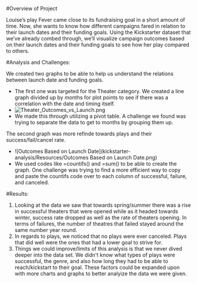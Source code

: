 #Overview of Project

Louise’s play Fever came close to its fundraising goal in a short amount of time. Now, she wants to know how different campaigns fared in relation to their launch dates and their funding goals. Using the Kickstarter dataset that we’ve already combed through, we’ll visualize campaign outcomes based on their launch dates and their funding goals to see how her play compared to others.

#Analysis and Challenges:

We created two graphs to be able to help us understand the relations between launch date and funding goals.
- The first one was targeted for the Theater category. We created a line graph divided up by months for plot points to see if there was a correlation with the date and timing itself. 
- ![Theater_Outcomes_vs_Launch.png](kickstarter-analysis/Resources/Theater_Outcomes_vs_Launch.png)
- We made this through utilizing a pivot table. A challenge we found was trying to separate the data to get to months by grouping them up. 

The second graph was more refinde towards plays and their success/fail/cancel rate. 
- ![Outcomes Based on Launch Date](kickstarter-analysis/Resources/Outcomes Based on Launch Date.png)
- We used codes like =countifs() and =sum() to be able to create the graph. One challenge was trying to find a more efficient way to copy and paste the countifs code over to each column of successful, failure, and canceled.
 
#Results:

1. Looking at the data we saw that towards spring/summer there was a rise in successful theaters that were opened while as it headed towards winter, success rate dropped as well as the rate of theaters opening. In terms of failures, the number of theatres that failed stayed around the same number year round. 
2. In regards to plays, we noticed that no plays were ever canceled. Plays that did well were the ones that had a lower goal to strive for.
3. Things we could improve/limits of this analysis is that we never dived deeper into the data set. We didn't know what types of plays were successful, the genre, and also how long they had to be able to reach/kickstart to their goal. These factors could be expanded upon with more charts and graphs to better analyize the data we were given.
